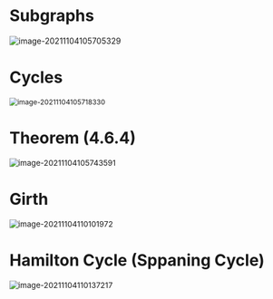 # Subgraphs

![image-20211104105705329](D:\dev\AllNote\.mdnote\assets\image-20211104105705329.png)



# Cycles

<img src="D:\dev\AllNote\.mdnote\assets\image-20211104105718330.png" alt="image-20211104105718330" style="zoom:87%;" />

# Theorem (4.6.4)

<img src="D:\dev\AllNote\.mdnote\assets\image-20211104105743591.png" alt="image-20211104105743591" style="zoom:97%;" />

# Girth

<img src="D:\dev\AllNote\.mdnote\assets\image-20211104110101972.png" alt="image-20211104110101972" style="zoom:97%;" />

# Hamilton Cycle (Sppaning Cycle)

<img src="D:\dev\AllNote\.mdnote\assets\image-20211104110137217.png" alt="image-20211104110137217" style="zoom:97%;" />
